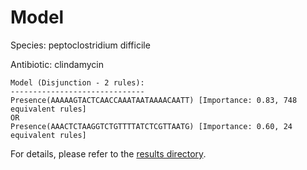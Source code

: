 
# Model

Species: peptoclostridium difficile

Antibiotic: clindamycin

```
Model (Disjunction - 2 rules):
------------------------------
Presence(AAAAAGTACTCAACCAAATAATAAAACAATT) [Importance: 0.83, 748 equivalent rules]
OR
Presence(AAACTCTAAGGTCTGTTTTATCTCGTTAATG) [Importance: 0.60, 24 equivalent rules]

```

For details, please refer to the [results directory](../../../../../results/scm_b/peptoclostridium+difficile/clindamycin/repeat_8/).

